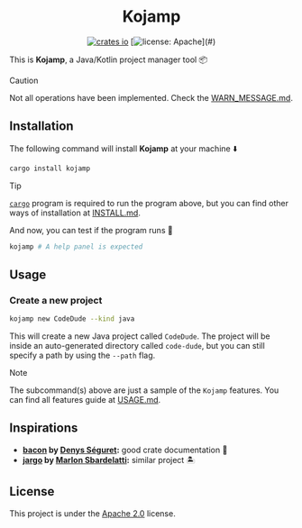 <div align=center>

Kojamp
======

[![crates io](https://img.shields.io/crates/v/kojamp.svg)](https://crates.io/crates/kojamp)
[![license: Apache](https://img.shields.io/badge/License-Apache_2.0-blue?)](#)

</div>

This is **Kojamp**, a Java/Kotlin project manager tool 📦

> [!CAUTION]
>
> Not all operations have been implemented. Check the
> [WARN_MESSAGE.md](https://github.com/nasccped/kojamp/blob/main/WARN_MESSAGE.md).

## Installation

The following command will install **Kojamp** at your machine ⬇️

```sh
cargo install kojamp
```

> [!TIP]
>
> [`cargo`](https://doc.rust-lang.org/cargo/getting-started/installation.html)
> program is required to run the program above, but you can find
> other ways of installation at
> [INSTALL.md](https://github.com/nasccped/kojamp/blob/main/INSTALL.md).

And now, you can test if the program runs 🔬

```sh
kojamp # A help panel is expected
```

## Usage

### Create a new project

```sh
kojamp new CodeDude --kind java
```

This will create a new Java project called `CodeDude`. The project
will be inside an auto-generated directory called `code-dude`, but
you can still specify a path by using the `--path` flag.

> [!NOTE]
>
> The subcommand(s) above are just a sample of the `Kojamp` features.
> You can find all features guide at
> [USAGE.md](https://github.com/nasccped/kojamp/blob/main/USAGE.md).

## Inspirations

- **[bacon](https://github.com/Canop/bacon) by [Denys Séguret](https://github.com/Canop):**
  good crate documentation 🐷
- **[jargo](https://github.com/Marlon-Sbardelatti/jargo) by [Marlon Sbardelatti](https://github.com/Marlon-Sbardelatti):**
  similar project 🏝️

## License

This project is under the
[Apache 2.0](https://www.apache.org/licenses/LICENSE-2.0) license.
